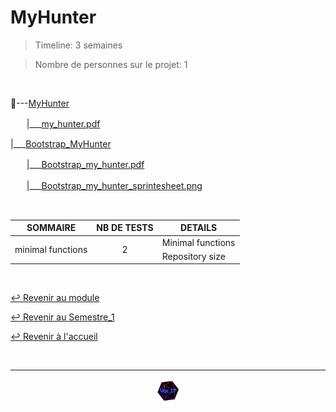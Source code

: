 # MyHunter

>Timeline: 3 semaines

>Nombre de personnes sur le projet: 1

<br>

📂---[MyHunter](https://github.com/Studio-17/Epitech-Subjects/tree/main/Semestre_1/B-MUL-100/MyHunter/MyHunter)

ㅤㅤ|___[my_hunter.pdf](https://github.com/Studio-17/Epitech-Subjects/blob/main/Semestre_1/B-MUL-100/MyHunter/MyHunter/my_hunter.pdf)

|___[Bootstrap_MyHunter](https://github.com/Studio-17/Epitech-Subjects/tree/main/Semestre_1/B-MUL-100/MyHunter/Bootstrap_MyHunter)

ㅤㅤ|___[Bootstrap_my_hunter.pdf](https://github.com/Studio-17/Epitech-Subjects/blob/main/Semestre_1/B-MUL-100/MyHunter/Bootstrap_MyHunter/Bootstrap_my_hunter.pdf)

ㅤㅤ|___[Bootstrap_my_hunter_sprintesheet.png](https://github.com/Studio-17/Epitech-Subjects/blob/main/Semestre_1/B-MUL-100/MyHunter/Bootstrap_MyHunter/Bootstrap_my_hunter_spritesheet.png)

<br>

<table align="center">
    <thead>
        <tr>
            <th>SOMMAIRE</th>
            <th>NB DE TESTS</th>
            <th>DETAILS</th>
        </tr>
    </thead>
    <tbody>
        <tr>
            <td rowspan="2">minimal functions</td>
            <td rowspan="2" style="text-align: center;">2</td>
            <td>Minimal functions</td>
        </tr>
        <tr>
            <td>Repository size</td>
        </tr>
    </tbody>
</table>

<br>

[↩️ Revenir au module](https://github.com/Studio-17/Epitech-Subjects/tree/main/Semestre_1/B-MUL-100)

[↩️ Revenir au Semestre_1](https://github.com/Studio-17/Epitech-Subjects/tree/main/Semestre_1)

[↩️ Revenir à l'accueil](https://github.com/Studio-17/Epitech-Subjects)

<br>

---

<div align="center">

<a href="https://github.com/Studio-17" target="_blank"><img src="../../../voc17.gif" width="40"></a>

</div>
